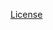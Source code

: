 [License](https://raw.githubusercontent.com/22digital/FormCat/master/LICENSE ':include :type=markdown')
